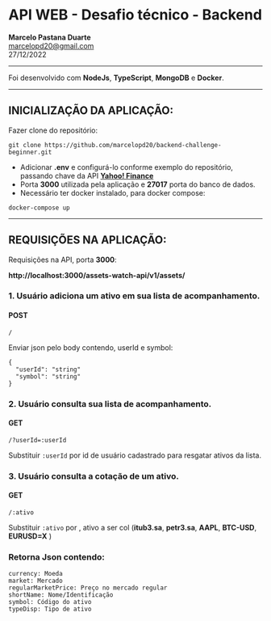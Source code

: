 # **API WEB - Desafio técnico - Backend**
**Marcelo Pastana Duarte**  
marcelopd20@gmail.com  
27/12/2022

---

Foi desenvolvido com **NodeJs**, **TypeScript**, **MongoDB** e **Docker**.

---
## **INICIALIZAÇÃO DA APLICAÇÃO:**
Fazer clone do repositório:
```
git clone https://github.com/marcelopd20/backend-challenge-beginner.git
```
- Adicionar **.env** e configurá-lo conforme exemplo do repositório, passando chave da API **[Yahoo! Finance](http://yahoofinanceapi.com)**
- Porta **3000** utilizada pela aplicação e **27017** porta do banco de dados.
- Necessário ter docker instalado, para docker compose:
```
docker-compose up
```
---
## **REQUISIÇÕES NA APLICAÇÃO:**
Requisições na API, porta **3000**: 

**http://localhost:3000/assets-watch-api/v1/assets/**

### 1. Usuário adiciona um ativo em sua lista de acompanhamento.
#### **POST**
```
/
```
Enviar json pelo body contendo, userId e symbol:
```
{
  "userId": "string"
  "symbol": "string"
}
```
### 2. Usuário consulta sua lista de acompanhamento.
#### **GET**
```
/?userId=:userId
```
Substituir `:userId` por id de usuário cadastrado para resgatar ativos da lista.


### 3. Usuário consulta a cotação de um ativo.
#### **GET**
```
/:ativo
```    

Substituir `:ativo` por , ativo a ser col (**itub3.sa**, **petr3.sa**,  **AAPL**, **BTC-USD**, **EURUSD=X** )

### Retorna Json contendo:
```
currency: Moeda
market: Mercado
regularMarketPrice: Preço no mercado regular
shortName: Nome/Identificação
symbol: Código do ativo
typeDisp: Tipo de ativo
```
